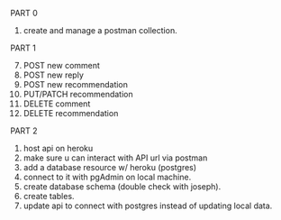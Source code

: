 PART 0

1. create and manage a postman collection.

PART 1

<!-- 1. Host as static data. Data.json -->
<!-- 2. create a route to get all data based on current user -->
<!-- 3. Create route to return user data. -->
<!-- 4. create a route that returns individual product requests. -->
<!-- 5. route that returns comments on a product request. -->
<!-- 6. return a route that returns replies to a comment. -->
7. POST new comment
8. POST new reply
9. POST new recommendation
10. PUT/PATCH recommendation
11. DELETE comment
12. DELETE recommendation

PART 2

1. host api on heroku
2. make sure u can interact with API url via postman
3. add a database resource w/ heroku (postgres)
4. connect to it with pgAdmin on local machine.
5. create database schema (double check with joseph).
6. create tables.
7. update api to connect with postgres instead of updating local data.
